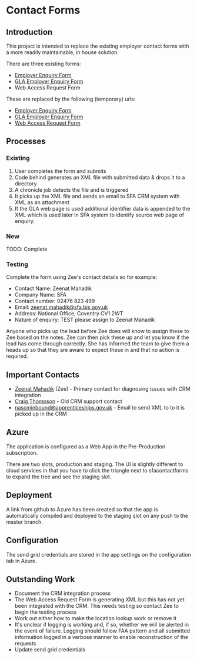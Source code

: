 # Contact Forms #

## Introduction ##

This project is intended to replace the existing employer contact forms with a more readily maintainable, in house solution.

There are three existing forms:

- [Employer Enquiry Form](http://nas.apprenticeships.org.uk/employers/employer-online-enquiry-form.aspx)
- [GLA Employer Enquiry Form](http://nas.apprenticeships.org.uk/employers/GLA-Employer-Enquiry-Form)
- Web Access Request Form

These are replaced by the following (temporary) urls:

- [Employer Enquiry Form](https://sfacontactforms.azurewebsites.net/employer-enquiry)
- [GLA Employer Enquiry Form](https://sfacontactforms.azurewebsites.net/gla-employer-enquiry)
- [Web Access Request Form](https://sfacontactforms.azurewebsites.net/access-request)

## Processes ##
### Existing ###

1. User completes the form and submits
2. Code behind generates an XML file with submitted data & drops it to a directory
3. A chronicle job detects the file and is triggered
4. It picks up the XML file and sends an email to SFA CRM system with XML as an attachment
5. If the GLA web page is used additional identifier data is appended to the XML which is used later in SFA system to identify source web page of enquiry.

### New ###

TODO: Complete

### Testing ###

Complete the form using Zee's contact details so for example: 

- Contact Name: Zeenat Mahadik
- Company Name: SFA
- Contact number: 02476 823 499
- Email: zeenat.mahadik@sfa.bis.gov.uk
- Address: National Office, Coventry CV1 2WT
- Nature of enquiry: TEST please assign to Zeenat Mahadik 

Anyone who picks up the lead before Zee does will know to assign these to Zee based on the notes. Zee can then pick these up and let you know if the lead has come through correctly. She has informed the team to give them a heads up so that they are aware to expect these in and that no action is required.

## Important Contacts ##

- [Zeenat Mahadik](mailto://Zeenat.Mahadik@sfa.bis.gov.uk) (Zee) - Primary contact for diagnosing issues with CRM integration
- [Craig Thompson](mailto://Craig.Thompson@sfa.bis.gov.uk) - Old CRM support contact
- nascminbound@apprenticeships.gov.uk - Email to send XML to to it is picked up in the CRM

## Azure ##

The application is configured as a Web App in the Pre-Production subscription.

There are two slots, production and staging. The UI is slightly different to cloud services in that you have to click the triangle next to sfacontactforms to expand the tree and see the staging slot.

## Deployment ##

A link from github to Azure has been created so that the app is automatically compiled and deployed to the staging slot on any push to the master branch.

## Configuration ##

The send grid credentials are stored in the app settings on the configuration tab in Azure.

## Outstanding Work ##

- Document the CRM integration process
- The Web Access Request Form is generating XML but this has not yet been integrated with the CRM. This needs testing so contact Zee to begin the testing process
- Work out either how to make the location lookup work or remove it
- It's unclear if logging is working and, if so, whether we will be alerted in the event of failure. Logging should follow FAA pattern and all submitted information logged in a verbose manner to enable reconstruction of the requests
- Update send grid credentials
